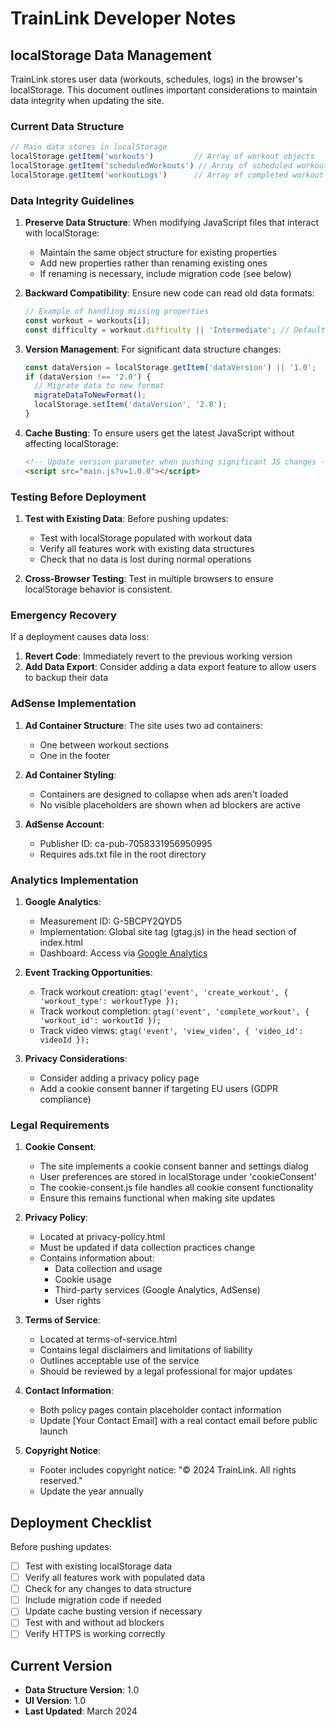 # TrainLink Developer Notes

## localStorage Data Management

TrainLink stores user data (workouts, schedules, logs) in the browser's localStorage. This document outlines important considerations to maintain data integrity when updating the site.

### Current Data Structure

```javascript
// Main data stores in localStorage
localStorage.getItem('workouts')         // Array of workout objects
localStorage.getItem('scheduledWorkouts') // Array of scheduled workout objects
localStorage.getItem('workoutLogs')      // Array of completed workout logs
```

### Data Integrity Guidelines

1. **Preserve Data Structure**: When modifying JavaScript files that interact with localStorage:
   - Maintain the same object structure for existing properties
   - Add new properties rather than renaming existing ones
   - If renaming is necessary, include migration code (see below)

2. **Backward Compatibility**: Ensure new code can read old data formats:
   ```javascript
   // Example of handling missing properties
   const workout = workouts[i];
   const difficulty = workout.difficulty || 'Intermediate'; // Default if missing
   ```

3. **Version Management**: For significant data structure changes:
   ```javascript
   const dataVersion = localStorage.getItem('dataVersion') || '1.0';
   if (dataVersion !== '2.0') {
     // Migrate data to new format
     migrateDataToNewFormat();
     localStorage.setItem('dataVersion', '2.0');
   }
   ```

4. **Cache Busting**: To ensure users get the latest JavaScript without affecting localStorage:
   ```html
   <!-- Update version parameter when pushing significant JS changes -->
   <script src="main.js?v=1.0.0"></script>
   ```

### Testing Before Deployment

1. **Test with Existing Data**: Before pushing updates:
   - Test with localStorage populated with workout data
   - Verify all features work with existing data structures
   - Check that no data is lost during normal operations

2. **Cross-Browser Testing**: Test in multiple browsers to ensure localStorage behavior is consistent.

### Emergency Recovery

If a deployment causes data loss:

1. **Revert Code**: Immediately revert to the previous working version
2. **Add Data Export**: Consider adding a data export feature to allow users to backup their data

### AdSense Implementation

1. **Ad Container Structure**: The site uses two ad containers:
   - One between workout sections
   - One in the footer

2. **Ad Container Styling**: 
   - Containers are designed to collapse when ads aren't loaded
   - No visible placeholders are shown when ad blockers are active

3. **AdSense Account**: 
   - Publisher ID: ca-pub-7058331956950995
   - Requires ads.txt file in the root directory

### Analytics Implementation

1. **Google Analytics**:
   - Measurement ID: G-5BCPY2QYD5
   - Implementation: Global site tag (gtag.js) in the head section of index.html
   - Dashboard: Access via [Google Analytics](https://analytics.google.com/)

2. **Event Tracking Opportunities**:
   - Track workout creation: `gtag('event', 'create_workout', { 'workout_type': workoutType });`
   - Track workout completion: `gtag('event', 'complete_workout', { 'workout_id': workoutId });`
   - Track video views: `gtag('event', 'view_video', { 'video_id': videoId });`

3. **Privacy Considerations**:
   - Consider adding a privacy policy page
   - Add a cookie consent banner if targeting EU users (GDPR compliance)

### Legal Requirements

1. **Cookie Consent**:
   - The site implements a cookie consent banner and settings dialog
   - User preferences are stored in localStorage under 'cookieConsent'
   - The cookie-consent.js file handles all cookie consent functionality
   - Ensure this remains functional when making site updates

2. **Privacy Policy**:
   - Located at privacy-policy.html
   - Must be updated if data collection practices change
   - Contains information about:
     - Data collection and usage
     - Cookie usage
     - Third-party services (Google Analytics, AdSense)
     - User rights

3. **Terms of Service**:
   - Located at terms-of-service.html
   - Contains legal disclaimers and limitations of liability
   - Outlines acceptable use of the service
   - Should be reviewed by a legal professional for major updates

4. **Contact Information**:
   - Both policy pages contain placeholder contact information
   - Update [Your Contact Email] with a real contact email before public launch

5. **Copyright Notice**:
   - Footer includes copyright notice: "© 2024 TrainLink. All rights reserved."
   - Update the year annually

## Deployment Checklist

Before pushing updates:

- [ ] Test with existing localStorage data
- [ ] Verify all features work with populated data
- [ ] Check for any changes to data structure
- [ ] Include migration code if needed
- [ ] Update cache busting version if necessary
- [ ] Test with and without ad blockers
- [ ] Verify HTTPS is working correctly

## Current Version

- **Data Structure Version**: 1.0
- **UI Version**: 1.0
- **Last Updated**: March 2024 